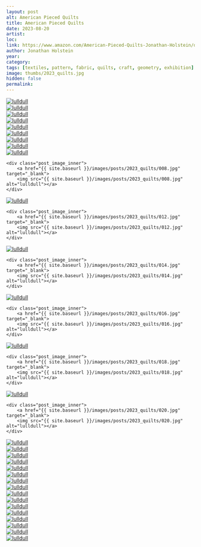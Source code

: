 ```yaml
---
layout: post
alt: American Pieced Quilts 
title: American Pieced Quilts
date: 2023-08-20
artist: 
loc: 
link: https://www.amazon.com/American-Pieced-Quilts-Jonathan-Holstein/dp/0380000911
author: Jonathan Holstein
year: 
category: 
tags: [textiles, pattern, fabric, quilts, craft, geometry, exhibition]
image: thumbs/2023_quilts.jpg
hidden: false
permalink:
---
```





<div class="post_image_01">
  <div class="post_image_inner">
	<a href="{{ site.baseurl }}/images/posts/2023_quilts/001.jpg" target="_blank">
	<img src="{{ site.baseurl }}/images/posts/2023_quilts/001.jpg" alt="lulldull"></a>
  </div>
  <div class="post_image_inner">
	<a href="{{ site.baseurl }}/images/posts/2023_quilts/002.jpg" target="_blank">
	<img src="{{ site.baseurl }}/images/posts/2023_quilts/002.jpg" alt="lulldull"></a>
  </div>
</div>

<div class="post_image_01">
  <div class="post_image_inner">
	<a href="{{ site.baseurl }}/images/posts/2023_quilts/011.jpg" target="_blank">
	<img src="{{ site.baseurl }}/images/posts/2023_quilts/011.jpg" alt="lulldull"></a>
  </div>
  <div class="post_image_inner">
	<a href="{{ site.baseurl }}/images/posts/2023_quilts/003.jpg" target="_blank">
	<img src="{{ site.baseurl }}/images/posts/2023_quilts/003.jpg" alt="lulldull"></a>
  </div>
</div>


<div class="post_image_01">
  <div class="post_image_inner">
	<a href="{{ site.baseurl }}/images/posts/2023_quilts/009.jpg" target="_blank">
	<img src="{{ site.baseurl }}/images/posts/2023_quilts/009.jpg" alt="lulldull"></a>
  </div>
  <div class="post_image_inner">
	<a href="{{ site.baseurl }}/images/posts/2023_quilts/004.jpg" target="_blank">
	<img src="{{ site.baseurl }}/images/posts/2023_quilts/004.jpg" alt="lulldull"></a>
  </div>
</div>


<div class="post_image_01">
	<div class="post_image_inner">
		<a href="{{ site.baseurl }}/images/posts/2023_quilts/005.jpg" target="_blank">
		<img src="{{ site.baseurl }}/images/posts/2023_quilts/005.jpg" alt="lulldull"></a>
	</div>
	<div class="post_image_inner">
		<a href="{{ site.baseurl }}/images/posts/2023_quilts/006.jpg" target="_blank">
		<img src="{{ site.baseurl }}/images/posts/2023_quilts/006.jpg" alt="lulldull"></a>
	</div>
</div>

<div class="post_image_01">
	<div class="post_image_inner">
		<a href="{{ site.baseurl }}/images/posts/2023_quilts/007.jpg" target="_blank">
		<img src="{{ site.baseurl }}/images/posts/2023_quilts/007.jpg" alt="lulldull"></a>
	</div>

	<div class="post_image_inner">
		<a href="{{ site.baseurl }}/images/posts/2023_quilts/008.jpg" target="_blank">
		<img src="{{ site.baseurl }}/images/posts/2023_quilts/008.jpg" alt="lulldull"></a>
	</div>
</div>


<div class="post_image_01">
	<div class="post_image_inner">
		<a href="{{ site.baseurl }}/images/posts/2023_quilts/010.jpg" target="_blank">
		<img src="{{ site.baseurl }}/images/posts/2023_quilts/010.jpg" alt="lulldull"></a>
	</div>

	<div class="post_image_inner">
		<a href="{{ site.baseurl }}/images/posts/2023_quilts/012.jpg" target="_blank">
		<img src="{{ site.baseurl }}/images/posts/2023_quilts/012.jpg" alt="lulldull"></a>
	</div>
</div>

<div class="post_image_01">
	<div class="post_image_inner">
		<a href="{{ site.baseurl }}/images/posts/2023_quilts/013.jpg" target="_blank">
		<img src="{{ site.baseurl }}/images/posts/2023_quilts/013.jpg" alt="lulldull"></a>
	</div>

	<div class="post_image_inner">
		<a href="{{ site.baseurl }}/images/posts/2023_quilts/014.jpg" target="_blank">
		<img src="{{ site.baseurl }}/images/posts/2023_quilts/014.jpg" alt="lulldull"></a>
	</div>
</div>

<div class="post_image_01">
	<div class="post_image_inner">
		<a href="{{ site.baseurl }}/images/posts/2023_quilts/015.jpg" target="_blank">
		<img src="{{ site.baseurl }}/images/posts/2023_quilts/015.jpg" alt="lulldull"></a>
	</div>

	<div class="post_image_inner">
		<a href="{{ site.baseurl }}/images/posts/2023_quilts/016.jpg" target="_blank">
		<img src="{{ site.baseurl }}/images/posts/2023_quilts/016.jpg" alt="lulldull"></a>
	</div>
</div>

<div class="post_image_01">
	<div class="post_image_inner">
		<a href="{{ site.baseurl }}/images/posts/2023_quilts/017.jpg" target="_blank">
		<img src="{{ site.baseurl }}/images/posts/2023_quilts/017.jpg" alt="lulldull"></a>
	</div>

	<div class="post_image_inner">
		<a href="{{ site.baseurl }}/images/posts/2023_quilts/018.jpg" target="_blank">
		<img src="{{ site.baseurl }}/images/posts/2023_quilts/018.jpg" alt="lulldull"></a>
	</div>
</div>

<div class="post_image_01">
	<div class="post_image_inner">
		<a href="{{ site.baseurl }}/images/posts/2023_quilts/019.jpg" target="_blank">
		<img src="{{ site.baseurl }}/images/posts/2023_quilts/019.jpg" alt="lulldull"></a>
	</div>

	<div class="post_image_inner">
		<a href="{{ site.baseurl }}/images/posts/2023_quilts/020.jpg" target="_blank">
		<img src="{{ site.baseurl }}/images/posts/2023_quilts/020.jpg" alt="lulldull"></a>
	</div>
</div>


<div class="post_image_01">
	<div class="post_image_inner">
		<a href="{{ site.baseurl }}/images/posts/2023_quilts/021.jpg" target="_blank">
		<img src="{{ site.baseurl }}/images/posts/2023_quilts/021.jpg" alt="lulldull"></a>
	</div>
	<div class="post_image_inner">
		<a href="{{ site.baseurl }}/images/posts/2023_quilts/022.jpg" target="_blank">
		<img src="{{ site.baseurl }}/images/posts/2023_quilts/022.jpg" alt="lulldull"></a>
	</div>
</div>

<div class="post_image_01">
	<div class="post_image_inner">
		<a href="{{ site.baseurl }}/images/posts/2023_quilts/023.jpg" target="_blank">
		<img src="{{ site.baseurl }}/images/posts/2023_quilts/023.jpg" alt="lulldull"></a>
	</div>
	<div class="post_image_inner">
		<a href="{{ site.baseurl }}/images/posts/2023_quilts/024.jpg" target="_blank">
		<img src="{{ site.baseurl }}/images/posts/2023_quilts/024.jpg" alt="lulldull"></a>
	</div>
</div>

<div class="post_image_01">
	<div class="post_image_inner">
		<a href="{{ site.baseurl }}/images/posts/2023_quilts/025.jpg" target="_blank">
		<img src="{{ site.baseurl }}/images/posts/2023_quilts/025.jpg" alt="lulldull"></a>
	</div>
	<div class="post_image_inner">
		<a href="{{ site.baseurl }}/images/posts/2023_quilts/026.jpg" target="_blank">
		<img src="{{ site.baseurl }}/images/posts/2023_quilts/026.jpg" alt="lulldull"></a>
	</div>
</div>

<div class="post_image_01">
	<div class="post_image_inner">
		<a href="{{ site.baseurl }}/images/posts/2023_quilts/027.jpg" target="_blank">
		<img src="{{ site.baseurl }}/images/posts/2023_quilts/027.jpg" alt="lulldull"></a>
	</div>
	<div class="post_image_inner">
		<a href="{{ site.baseurl }}/images/posts/2023_quilts/028.jpg" target="_blank">
		<img src="{{ site.baseurl }}/images/posts/2023_quilts/028.jpg" alt="lulldull"></a>
	</div>
</div>

<div class="post_image_01">
	<div class="post_image_inner">
		<a href="{{ site.baseurl }}/images/posts/2023_quilts/029.jpg" target="_blank">
		<img src="{{ site.baseurl }}/images/posts/2023_quilts/029.jpg" alt="lulldull"></a>
	</div>
	<div class="post_image_inner">
		<a href="{{ site.baseurl }}/images/posts/2023_quilts/030.jpg" target="_blank">
		<img src="{{ site.baseurl }}/images/posts/2023_quilts/030.jpg" alt="lulldull"></a>
	</div>
</div>

<div class="post_image_01">
	<div class="post_image_inner">
		<a href="{{ site.baseurl }}/images/posts/2023_quilts/031.jpg" target="_blank">
		<img src="{{ site.baseurl }}/images/posts/2023_quilts/031.jpg" alt="lulldull"></a>
	</div>
	<div class="post_image_inner">
		<a href="{{ site.baseurl }}/images/posts/2023_quilts/032.jpg" target="_blank">
		<img src="{{ site.baseurl }}/images/posts/2023_quilts/032.jpg" alt="lulldull"></a>
	</div>
</div>

<div class="post_image_01">
	<div class="post_image_inner">
		<a href="{{ site.baseurl }}/images/posts/2023_quilts/033.jpg" target="_blank">
		<img src="{{ site.baseurl }}/images/posts/2023_quilts/033.jpg" alt="lulldull"></a>
	</div>
	<div class="post_image_inner">
		<a href="{{ site.baseurl }}/images/posts/2023_quilts/034.jpg" target="_blank">
		<img src="{{ site.baseurl }}/images/posts/2023_quilts/034.jpg" alt="lulldull"></a>
	</div>
</div>

<div class="post_image_01">
	<div class="post_image_inner">
		<a href="{{ site.baseurl }}/images/posts/2023_quilts/035.jpg" target="_blank">
		<img src="{{ site.baseurl }}/images/posts/2023_quilts/035.jpg" alt="lulldull"></a>
	</div>
	<div class="post_image_inner">
		<a href="{{ site.baseurl }}/images/posts/2023_quilts/036.jpg" target="_blank">
		<img src="{{ site.baseurl }}/images/posts/2023_quilts/036.jpg" alt="lulldull"></a>
	</div>
</div>







<!-- 









<div class="post_image">
	<a href="{{ site.baseurl }}/images/posts/2023_quilts/001.jpg" target="_blank">
	<img src="{{ site.baseurl }}/images/posts/2023_quilts/001.jpg" alt="lulldull"></a>
</div>

<div class="post_image">
	<a href="{{ site.baseurl }}/images/posts/2023_quilts/002.jpg" target="_blank">
	<img src="{{ site.baseurl }}/images/posts/2023_quilts/002.jpg" alt="lulldull"></a>
</div>


<div class="post_image">
	<a href="{{ site.baseurl }}/images/posts/2023_quilts/011.jpg" target="_blank">
	<img src="{{ site.baseurl }}/images/posts/2023_quilts/011.jpg" alt="lulldull"></a>
</div>

<div class="post_image">
	<a href="{{ site.baseurl }}/images/posts/2023_quilts/003.jpg" target="_blank">
	<img src="{{ site.baseurl }}/images/posts/2023_quilts/003.jpg" alt="lulldull"></a>
</div>

<div class="post_image">
	<a href="{{ site.baseurl }}/images/posts/2023_quilts/009.jpg" target="_blank">
	<img src="{{ site.baseurl }}/images/posts/2023_quilts/009.jpg" alt="lulldull"></a>
</div>


<div class="post_image">
	<a href="{{ site.baseurl }}/images/posts/2023_quilts/004.jpg" target="_blank">
	<img src="{{ site.baseurl }}/images/posts/2023_quilts/004.jpg" alt="lulldull"></a>
</div>

<div class="post_image">
	<a href="{{ site.baseurl }}/images/posts/2023_quilts/005.jpg" target="_blank">
	<img src="{{ site.baseurl }}/images/posts/2023_quilts/005.jpg" alt="lulldull"></a>
</div>

<div class="post_image">
	<a href="{{ site.baseurl }}/images/posts/2023_quilts/006.jpg" target="_blank">
	<img src="{{ site.baseurl }}/images/posts/2023_quilts/006.jpg" alt="lulldull"></a>
</div>

<div class="post_image">
	<a href="{{ site.baseurl }}/images/posts/2023_quilts/007.jpg" target="_blank">
	<img src="{{ site.baseurl }}/images/posts/2023_quilts/007.jpg" alt="lulldull"></a>
</div>

<div class="post_image">
	<a href="{{ site.baseurl }}/images/posts/2023_quilts/008.jpg" target="_blank">
	<img src="{{ site.baseurl }}/images/posts/2023_quilts/008.jpg" alt="lulldull"></a>
</div>

<div class="post_image">
	<a href="{{ site.baseurl }}/images/posts/2023_quilts/010.jpg" target="_blank">
	<img src="{{ site.baseurl }}/images/posts/2023_quilts/010.jpg" alt="lulldull"></a>
</div>

<div class="post_image">
	<a href="{{ site.baseurl }}/images/posts/2023_quilts/012.jpg" target="_blank">
	<img src="{{ site.baseurl }}/images/posts/2023_quilts/012.jpg" alt="lulldull"></a>
</div>

<div class="post_image">
	<a href="{{ site.baseurl }}/images/posts/2023_quilts/013.jpg" target="_blank">
	<img src="{{ site.baseurl }}/images/posts/2023_quilts/013.jpg" alt="lulldull"></a>
</div>

<div class="post_image">
	<a href="{{ site.baseurl }}/images/posts/2023_quilts/014.jpg" target="_blank">
	<img src="{{ site.baseurl }}/images/posts/2023_quilts/014.jpg" alt="lulldull"></a>
</div>

<div class="post_image">
	<a href="{{ site.baseurl }}/images/posts/2023_quilts/015.jpg" target="_blank">
	<img src="{{ site.baseurl }}/images/posts/2023_quilts/015.jpg" alt="lulldull"></a>
</div>

<div class="post_image">
	<a href="{{ site.baseurl }}/images/posts/2023_quilts/016.jpg" target="_blank">
	<img src="{{ site.baseurl }}/images/posts/2023_quilts/016.jpg" alt="lulldull"></a>
</div>

<div class="post_image">
	<a href="{{ site.baseurl }}/images/posts/2023_quilts/017.jpg" target="_blank">
	<img src="{{ site.baseurl }}/images/posts/2023_quilts/017.jpg" alt="lulldull"></a>
</div>

<div class="post_image">
	<a href="{{ site.baseurl }}/images/posts/2023_quilts/018.jpg" target="_blank">
	<img src="{{ site.baseurl }}/images/posts/2023_quilts/018.jpg" alt="lulldull"></a>
</div>

<div class="post_image">
	<a href="{{ site.baseurl }}/images/posts/2023_quilts/019.jpg" target="_blank">
	<img src="{{ site.baseurl }}/images/posts/2023_quilts/019.jpg" alt="lulldull"></a>
</div>

<div class="post_image">
	<a href="{{ site.baseurl }}/images/posts/2023_quilts/020.jpg" target="_blank">
	<img src="{{ site.baseurl }}/images/posts/2023_quilts/020.jpg" alt="lulldull"></a>
</div>

<div class="post_image">
	<a href="{{ site.baseurl }}/images/posts/2023_quilts/021.jpg" target="_blank">
	<img src="{{ site.baseurl }}/images/posts/2023_quilts/021.jpg" alt="lulldull"></a>
</div>

<div class="post_image">
	<a href="{{ site.baseurl }}/images/posts/2023_quilts/022.jpg" target="_blank">
	<img src="{{ site.baseurl }}/images/posts/2023_quilts/022.jpg" alt="lulldull"></a>
</div>

<div class="post_image">
	<a href="{{ site.baseurl }}/images/posts/2023_quilts/023.jpg" target="_blank">
	<img src="{{ site.baseurl }}/images/posts/2023_quilts/023.jpg" alt="lulldull"></a>
</div>

<div class="post_image">
	<a href="{{ site.baseurl }}/images/posts/2023_quilts/024.jpg" target="_blank">
	<img src="{{ site.baseurl }}/images/posts/2023_quilts/024.jpg" alt="lulldull"></a>
</div>

<div class="post_image">
	<a href="{{ site.baseurl }}/images/posts/2023_quilts/025.jpg" target="_blank">
	<img src="{{ site.baseurl }}/images/posts/2023_quilts/025.jpg" alt="lulldull"></a>
</div>

<div class="post_image">
	<a href="{{ site.baseurl }}/images/posts/2023_quilts/026.jpg" target="_blank">
	<img src="{{ site.baseurl }}/images/posts/2023_quilts/026.jpg" alt="lulldull"></a>
</div>

<div class="post_image">
	<a href="{{ site.baseurl }}/images/posts/2023_quilts/027.jpg" target="_blank">
	<img src="{{ site.baseurl }}/images/posts/2023_quilts/027.jpg" alt="lulldull"></a>
</div>

<div class="post_image">
	<a href="{{ site.baseurl }}/images/posts/2023_quilts/028.jpg" target="_blank">
	<img src="{{ site.baseurl }}/images/posts/2023_quilts/028.jpg" alt="lulldull"></a>
</div>

<div class="post_image">
	<a href="{{ site.baseurl }}/images/posts/2023_quilts/029.jpg" target="_blank">
	<img src="{{ site.baseurl }}/images/posts/2023_quilts/029.jpg" alt="lulldull"></a>
</div>

<div class="post_image">
	<a href="{{ site.baseurl }}/images/posts/2023_quilts/030.jpg" target="_blank">
	<img src="{{ site.baseurl }}/images/posts/2023_quilts/030.jpg" alt="lulldull"></a>
</div>

<div class="post_image">
	<a href="{{ site.baseurl }}/images/posts/2023_quilts/031.jpg" target="_blank">
	<img src="{{ site.baseurl }}/images/posts/2023_quilts/031.jpg" alt="lulldull"></a>
</div>

<div class="post_image">
	<a href="{{ site.baseurl }}/images/posts/2023_quilts/032.jpg" target="_blank">
	<img src="{{ site.baseurl }}/images/posts/2023_quilts/032.jpg" alt="lulldull"></a>
</div>

<div class="post_image">
	<a href="{{ site.baseurl }}/images/posts/2023_quilts/033.jpg" target="_blank">
	<img src="{{ site.baseurl }}/images/posts/2023_quilts/033.jpg" alt="lulldull"></a>
</div>

<div class="post_image">
	<a href="{{ site.baseurl }}/images/posts/2023_quilts/034.jpg" target="_blank">
	<img src="{{ site.baseurl }}/images/posts/2023_quilts/034.jpg" alt="lulldull"></a>
</div>

<div class="post_image">
	<a href="{{ site.baseurl }}/images/posts/2023_quilts/035.jpg" target="_blank">
	<img src="{{ site.baseurl }}/images/posts/2023_quilts/035.jpg" alt="lulldull"></a>
</div>

<div class="post_image">
	<a href="{{ site.baseurl }}/images/posts/2023_quilts/036.jpg" target="_blank">
	<img src="{{ site.baseurl }}/images/posts/2023_quilts/036.jpg" alt="lulldull"></a>
</div>
 -->
